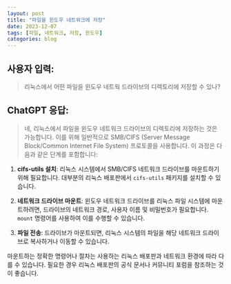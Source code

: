 ```yaml
---
layout: post
title: "파일을 윈도우 네트워크에 저장"
date: 2023-12-07
tags: [파일, 네트워크, 저장, 윈도우]
categories: blog
---
```


## 사용자 입력:
> 리눅스에서 어떤 파일을 윈도우 네트웍 드라이브의 디렉토리에 저장할 수 있나?

## ChatGPT 응답:
> 네, 리눅스에서 파일을 윈도우 네트워크 드라이브의 디렉토리에 저장하는 것은 가능합니다. 이를 위해 일반적으로 SMB/CIFS (Server Message Block/Common Internet File System) 프로토콜을 사용합니다. 이 과정은 다음과 같은 단계를 포함합니다:

1. **cifs-utils 설치**: 리눅스 시스템에서 SMB/CIFS 네트워크 드라이브를 마운트하기 위해 필요합니다. 대부분의 리눅스 배포판에서 `cifs-utils` 패키지를 설치할 수 있습니다.

2. **네트워크 드라이브 마운트**: 윈도우 네트워크 드라이브를 리눅스 파일 시스템에 마운트하려면, 드라이브의 네트워크 경로, 사용자 이름 및 비밀번호가 필요합니다. `mount` 명령어를 사용하여 이를 수행할 수 있습니다.

3. **파일 전송**: 드라이브가 마운트되면, 리눅스 시스템의 파일을 해당 네트워크 드라이브로 복사하거나 이동할 수 있습니다.

마운트하는 정확한 명령어나 절차는 사용하는 리눅스 배포판과 네트워크 환경에 따라 다를 수 있습니다. 필요한 경우 리눅스 배포판의 공식 문서나 커뮤니티 포럼을 참조하는 것이 좋습니다.

